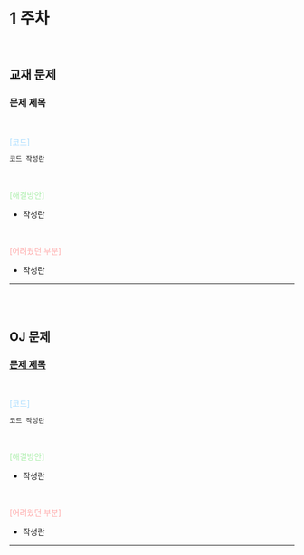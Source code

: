 # 1 주차
<br>

## 교재 문제

### 문제 제목

<br>

<span style="color: #adf">[코드]</span>

```java
코드 작성란
```

<br>

<span style="color: #aea">[해결방안]</span>

- 작성란

<br>

<span style="color: #faa">[어려웠던 부분]</span>

- 작성란
---

<br><br>

## OJ 문제

### [문제 제목](페이지링크)

<br>

<span style="color: #adf">[코드]</span>

```java
코드 작성란
```

<br>

<span style="color: #aea">[해결방안]</span>

- 작성란

<br>

<span style="color: #faa">[어려웠던 부분]</span>

- 작성란
---